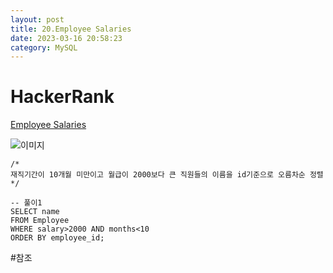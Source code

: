 ```yaml
---
layout: post
title: 20.Employee Salaries
date: 2023-03-16 20:58:23 
category: MySQL
---
```


# HackerRank 
[Employee Salaries](https://www.hackerrank.com/challenges/salary-of-employees/problem?isFullScreen=true)    

![이미지](https://s3.amazonaws.com/hr-challenge-images/19629/1458557872-4396838885-ScreenShot2016-03-21at4.27.13PM.png)  

```MySQL
/*
재직기간이 10개월 미만이고 월급이 2000보다 큰 직원들의 이름을 id기준으로 오름차순 정렬
*/

-- 풀이1
SELECT name
FROM Employee 
WHERE salary>2000 AND months<10
ORDER BY employee_id;

``` 
#참조
